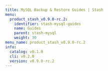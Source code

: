 ```yaml
---
title: MySQL Backup & Restore Guides | Stash
menu:
  product_stash_v0.9.0-rc.2:
    identifier: stash-mysql-guides
    name: Guides
    parent: stash-mysql
    weight: 30
menu_name: product_stash_v0.9.0-rc.2
info:
  catalog: v0.1.0
  cli: v0.2.0
  version: v0.9.0-rc.2
---
```


